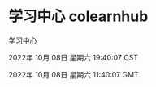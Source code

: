 # 学习中心 colearnhub
[学习中心](http://27.19.33.125:56308/colearnhub/)

2022年 10月 08日 星期六 19:40:07 CST

2022年 10月 08日 星期六 11:40:07 GMT
